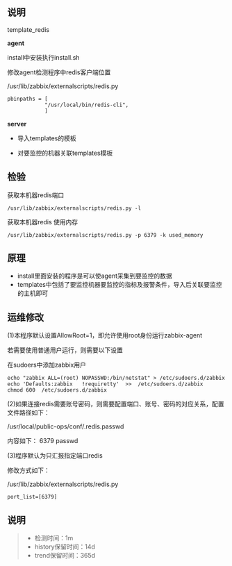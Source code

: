 ## 说明

template_redis

**agent**

install中安装执行install.sh

修改agent检测程序中redis客户端位置

/usr/lib/zabbix/externalscripts/redis.py
```
pbinpaths = [
            "/usr/local/bin/redis-cli",
            ]

```

**server**

* 导入templates的模板

* 对要监控的机器关联templates模板

## 检验

获取本机器redis端口
```
/usr/lib/zabbix/externalscripts/redis.py -l
```
获取本机器redis 使用内存
```
/usr/lib/zabbix/externalscripts/redis.py -p 6379 -k used_memory
```

## 原理

* install里面安装的程序是可以使agent采集到要监控的数据
* templates中包括了要监控机器要监控的指标及报警条件，导入后关联要监控的主机即可

## 运维修改

(1)本程序默认设置AllowRoot=1，即允许使用root身份运行zabbix-agent

若需要使用普通用户运行，则需要以下设置

在sudoers中添加zabbix用户
```
echo "zabbix ALL=(root) NOPASSWD:/bin/netstat" > /etc/sudoers.d/zabbix
echo 'Defaults:zabbix   !requiretty'  >>  /etc/sudoers.d/zabbix
chmod 600  /etc/sudoers.d/zabbix
```

(2)如果连接redis需要账号密码，则需要配置端口、账号、密码的对应关系，配置文件路径如下：

/usr/local/public-ops/conf/.redis.passwd

内容如下：
6379 passwd

(3)程序默认为只汇报指定端口redis


修改方式如下：

/usr/lib/zabbix/externalscripts/redis.py

```
port_list=[6379]
```

## 说明

> * 检测时间：1m
> * history保留时间：14d
> * trend保留时间：365d
